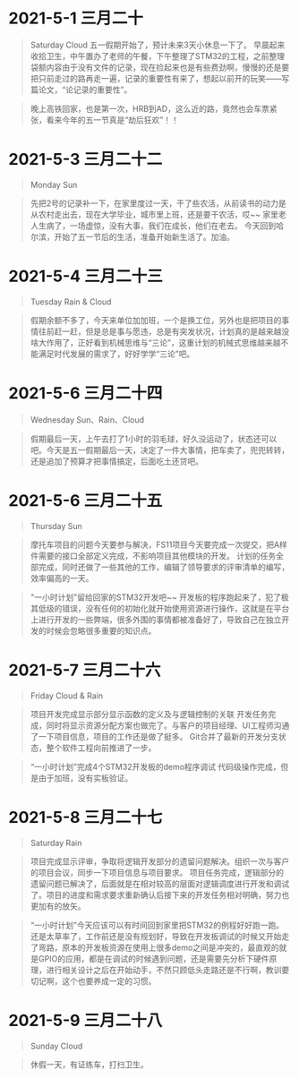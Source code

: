 # 2021-5-1 三月二十
> Saturday Cloud
> 五一假期开始了，预计未来3天小休息一下了。
> 早晨起来收拾卫生，中午置办了老师的午餐，下午整理了STM32的工程，之前整理袋额内容由于没有文件的记录，现在捡起来也是有些费劲啊，慢慢的还是要把只前走过的路再走一遍，记录的重要性有来了，想起以前开的玩笑——写篇论文，“论记录的重要性”。

> 晚上高铁回家，也是第一次，HRB到AD，这么近的路，竟然也会车票紧张，看来今年的五一节真是“劫后狂欢”！！

# 2021-5-3 三月二十二
> Monday Sun

>  先把2号的记录补一下，在家里度过一天，干了些农活，从前读书的动力是从农村走出去，现在大学毕业，城市里上班，还是要干农活，哎~~
>  家里老人生病了，一场虚惊，没有大事，我们在成长，他们在老去。
>  今天回到哈尔滨，开始了五一节后的生活，准备开始新生活了。加油。

# 2021-5-4 三月二十三
> Tuesday Rain & Cloud

> 假期余额不多了，今天来单位加加班，一个是换工位，另外也是把项目的事情往前赶一赶，但是总是事与愿违，总是有突发状况，计划真的是越来越没啥大作用了，正好看到机械思维与“三论”，这重计划的机械式思维越来越不能满足时代发展的需求了，好好学学“三论”吧。

# 2021-5-6 三月二十四
> Wednesday Sun、Rain、Cloud

> 假期最后一天，上午去打了1小时的羽毛球，好久没运动了，状态还可以吧。今天是五一假期最后一天，决定了一件大事情，把车卖了，兜兜转转，还是追加了预算才把事情搞定，后面吃土还贷吧。


# 2021-5-6 三月二十五
> Thursday Sun

> 摩托车项目的问题今天要参与解决，FS11项目今天要完成一次提交，把A样件需要的接口全部定义完成，不影响项目其他模块的开发。
> 计划的任务全部完成，同时还做了一些其他的工作，编辑了领导要求的评审清单的编写，效率偏高的一天。

> "一小时计划"留给回家的STM32开发吧~~
> 开发板的程序跑起来了，犯了极其低级的错误，没有任何的初始化就开始使用资源进行操作，这就是在平台上进行开发的一些弊端，很多外围的事情都被准备好了，导致自己在独立开发的时候会忽略很多重要的知识点。

# 2021-5-7 三月二十六
> Friday Cloud & Rain

> 项目开发完成显示部分显示函数的定义及与逻辑控制的关联
> 开发任务完成，同时将显示资源分配方案也做完了。与客户的项目经理、UI工程师沟通了一下项目信息，项目的工作还是做了挺多。
> Git合并了最新的开发分支状态，整个软件工程向前推进了一步。

> “一小时计划”完成4个STM32开发板的demo程序调试
> 代码级操作完成，但是由于加班，没有实板验证。

# 2021-5-8 三月二十七
> Saturday Rain

> 项目完成显示评审，争取将逻辑开发部分的遗留问题解决。组织一次与客户的项目会议，同步一下项目信息与项目要求。
> 项目任务完成，逻辑部分的遗留问题已解决了，后面就是在相对较高的层面对逻辑调度进行开发和调试了。项目的进度和需求要求重新确认后接下来的开发任务相对明确，努力也更加有的放矢。

> “一小时计划”今天应该可以有时间回到家里把STM32的例程好好跑一跑。
> 还是太草率了，工作前还是没有规划好，导致在开发板调试的时候又开始走了弯路，原本的开发板资源在使用上很多demo之间是冲突的，最直观的就是GPIO的应用，都是在调试的时候遇到问题，还是需要先分析下硬件原理，进行相关设计之后在开始动手，不然只顾低头走路还是不行啊，教训要切记啊，这个也要养成一定的习惯。

# 2021-5-9 三月二十八
> Sunday Cloud

> 休假一天，有证练车，打扫卫生。
